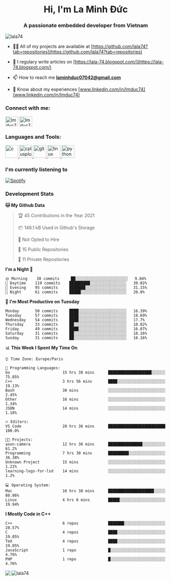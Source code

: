 <h1 align="center">Hi, I'm La Minh Đức</h1>
<h3 align="center">A passionate embedded developer from Vietnam</h3>

<p align="left"> <img src="https://komarev.com/ghpvc/?username=lala74&label=Profile%20views&color=0e75b6&style=flat"
                alt="lala74" /> </p>

- 👨‍💻 All of my projects are available at
[https://github.com/lala74?tab=repositories](https://github.com/lala74?tab=repositories)

- 📝 I regulary write articles on [https://lala-74.blogspot.com/](https://lala-74.blogspot.com/)

- 📫 How to reach me **laminhduc07042@gmail.com**

- 📄 Know about my experiences [www.linkedin.com/in/lmduc74](www.linkedin.com/in/lmduc74)

### Connect with me:
<p align="left">
        <a href="https://linkedin.com/in/lmduc74" target="blank"><img align="center"
                        src="https://cdn.jsdelivr.net/npm/simple-icons@3.0.1/icons/linkedin.svg" alt="lmduc74"
                        height="30" width="40" /></a>
        <a href="https://fb.com/lmduc74" target="blank"><img align="center"
                        src="https://cdn.jsdelivr.net/npm/simple-icons@3.0.1/icons/facebook.svg" alt="lmduc74"
                        height="30" width="40" /></a>
</p>

### Languages and Tools:
<p align="left"> <a href="https://www.cprogramming.com/" target="_blank"> <img
                        src="https://devicons.github.io/devicon/devicon.git/icons/c/c-original.svg" alt="c" width="40"
                        height="40" /> </a> <a href="https://www.w3schools.com/cpp/" target="_blank"> <img
                        src="https://devicons.github.io/devicon/devicon.git/icons/cplusplus/cplusplus-original.svg"
                        alt="cplusplus" width="40" height="40" /> </a> <a href="https://git-scm.com/" target="_blank">
                <img src="https://www.vectorlogo.zone/logos/git-scm/git-scm-icon.svg" alt="git" width="40"
                        height="40" /> </a> <a href="https://www.linux.org/" target="_blank"> <img
                        src="https://devicons.github.io/devicon/devicon.git/icons/linux/linux-original.svg" alt="linux"
                        width="40" height="40" /> </a> <a href="https://www.python.org" target="_blank"> <img
                        src="https://devicons.github.io/devicon/devicon.git/icons/python/python-original.svg"
                        alt="python" width="40" height="40" /> </a> </p>

### I'm currently listening to
[![Spotify](https://spotify-playing-git-master.lala74.vercel.app/api/spotify)](https://open.spotify.com/user/nrjaez36fdyqfexa07wju067g)


### Development Stats
<!--START_SECTION:waka-->
**🐱 My Github Data** 

> 🏆 45 Contributions in the Year 2021
 > 
> 📦 146.1 kB Used in Github's Storage 
 > 
> 🚫 Not Opted to Hire
 > 
> 📜 15 Public Repositories 
 > 
> 🔑 11 Private Repositories  
 > 
**I'm a Night 🦉** 

```text
🌞 Morning    30 commits     ██░░░░░░░░░░░░░░░░░░░░░░░   9.84% 
🌆 Daytime    119 commits    █████████░░░░░░░░░░░░░░░░   39.02% 
🌃 Evening    95 commits     ███████░░░░░░░░░░░░░░░░░░   31.15% 
🌙 Night      61 commits     █████░░░░░░░░░░░░░░░░░░░░   20.0%

```
📅 **I'm Most Productive on Tuesday** 

```text
Monday       50 commits     ████░░░░░░░░░░░░░░░░░░░░░   16.39% 
Tuesday      57 commits     ████░░░░░░░░░░░░░░░░░░░░░   18.69% 
Wednesday    54 commits     ████░░░░░░░░░░░░░░░░░░░░░   17.7% 
Thursday     33 commits     ██░░░░░░░░░░░░░░░░░░░░░░░   10.82% 
Friday       49 commits     ████░░░░░░░░░░░░░░░░░░░░░   16.07% 
Saturday     31 commits     ██░░░░░░░░░░░░░░░░░░░░░░░   10.16% 
Sunday       31 commits     ██░░░░░░░░░░░░░░░░░░░░░░░   10.16%

```


📊 **This Week I Spent My Time On** 

```text
⌚︎ Time Zone: Europe/Paris

💬 Programming Languages: 
Go                       15 hrs 38 mins      ███████████████████░░░░░░   75.85% 
C++                      3 hrs 56 mins       ████░░░░░░░░░░░░░░░░░░░░░   19.13% 
Bash                     30 mins             ░░░░░░░░░░░░░░░░░░░░░░░░░   2.45% 
Other                    16 mins             ░░░░░░░░░░░░░░░░░░░░░░░░░   1.34% 
JSON                     14 mins             ░░░░░░░░░░░░░░░░░░░░░░░░░   1.18%

🔥 Editors: 
VS Code                  20 hrs 36 mins      █████████████████████████   100.0%

🐱‍💻 Projects: 
axon-camera              12 hrs 36 mins      ███████████████░░░░░░░░░░   61.2% 
Programming              7 hrs 30 mins       █████████░░░░░░░░░░░░░░░░   36.38% 
Unknown Project          15 mins             ░░░░░░░░░░░░░░░░░░░░░░░░░   1.22% 
learning-logs-for-lsd    14 mins             ░░░░░░░░░░░░░░░░░░░░░░░░░   1.2%

💻 Operating System: 
Mac                      16 hrs 30 mins      ████████████████████░░░░░   80.06% 
Linux                    4 hrs 6 mins        █████░░░░░░░░░░░░░░░░░░░░   19.94%

```

**I Mostly Code in C++** 

```text
C++                      6 repos             ███████░░░░░░░░░░░░░░░░░░   28.57% 
C                        4 repos             ████░░░░░░░░░░░░░░░░░░░░░   19.05% 
TeX                      4 repos             ████░░░░░░░░░░░░░░░░░░░░░   19.05% 
JavaScript               1 repo              █░░░░░░░░░░░░░░░░░░░░░░░░   4.76% 
PHP                      1 repo              █░░░░░░░░░░░░░░░░░░░░░░░░   4.76%

```



<!--END_SECTION:waka-->


<img align="left" src="https://github-readme-stats-chi-rust.vercel.app/api?username=lala74&show_icons=true&hide_border=true" /> 

<img align="left"
src="https://github-readme-stats.vercel.app/api/top-langs?username=lala74&show_icons=true&locale=en&layout=compact&hide_border=true" alt="lala74" />  
